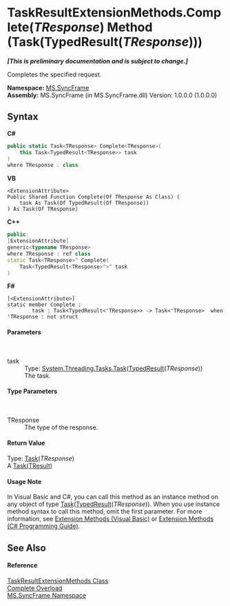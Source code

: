 # TaskResultExtensionMethods.Complete(*TResponse*) Method (Task(TypedResult(*TResponse*)))
 _**\[This is preliminary documentation and is subject to change.\]**_

Completes the specified request.

**Namespace:**&nbsp;<a href="de148c19-6fcd-6ea5-c13c-94525bd1dd5b">MS.SyncFrame</a><br />**Assembly:**&nbsp;MS.SyncFrame (in MS.SyncFrame.dll) Version: 1.0.0.0 (1.0.0.0)

## Syntax

**C#**<br />
``` C#
public static Task<TResponse> Complete<TResponse>(
	this Task<TypedResult<TResponse>> task
)
where TResponse : class

```

**VB**<br />
``` VB
<ExtensionAttribute>
Public Shared Function Complete(Of TResponse As Class) ( 
	task As Task(Of TypedResult(Of TResponse))
) As Task(Of TResponse)
```

**C++**<br />
``` C++
public:
[ExtensionAttribute]
generic<typename TResponse>
where TResponse : ref class
static Task<TResponse>^ Complete(
	Task<TypedResult<TResponse>^>^ task
)
```

**F#**<br />
``` F#
[<ExtensionAttribute>]
static member Complete : 
        task : Task<TypedResult<'TResponse>> -> Task<'TResponse>  when 'TResponse : not struct

```


#### Parameters
&nbsp;<dl><dt>task</dt><dd>Type: <a href="http://msdn2.microsoft.com/en-us/library/dd321424" target="_blank">System.Threading.Tasks.Task</a>(<a href="25cc0187-f6c5-d762-90d8-cb5ebc23d98d">TypedResult</a>(*TResponse*))<br />The task.</dd></dl>

#### Type Parameters
&nbsp;<dl><dt>TResponse</dt><dd>The type of the response.</dd></dl>

#### Return Value
Type: <a href="http://msdn2.microsoft.com/en-us/library/dd321424" target="_blank">Task</a>(*TResponse*)<br />A <a href="http://msdn2.microsoft.com/en-us/library/dd321424" target="_blank">Task(TResult)</a>

#### Usage Note
In Visual Basic and C#, you can call this method as an instance method on any object of type <a href="http://msdn2.microsoft.com/en-us/library/dd321424" target="_blank">Task</a>(<a href="25cc0187-f6c5-d762-90d8-cb5ebc23d98d">TypedResult</a>(*TResponse*)). When you use instance method syntax to call this method, omit the first parameter. For more information, see <a href="http://msdn.microsoft.com/en-us/library/bb384936.aspx">Extension Methods (Visual Basic)</a> or <a href="http://msdn.microsoft.com/en-us/library/bb383977.aspx">Extension Methods (C# Programming Guide)</a>.

## See Also


#### Reference
<a href="cee6733d-b9b3-7f93-4a41-7e731cd8bf82">TaskResultExtensionMethods Class</a><br /><a href="dbd4fba7-ee1b-f649-03cf-f9b406b13631">Complete Overload</a><br /><a href="de148c19-6fcd-6ea5-c13c-94525bd1dd5b">MS.SyncFrame Namespace</a><br />